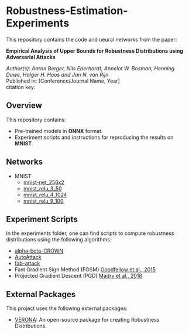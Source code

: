 # Robustness-Estimation-Experiments

This repository contains the code and neural networks from the paper: 

**Empirical Analysis of Upper Bounds for Robustness Distributions using Adversarial Attacks** 

*Author(s): Aaron Berger, Nils Eberhardt, Annelot W. Bosman, Henning Duwe, Holger H. Hoos and Jan N. van Rijn* \
Published in: [Conference/Journal Name, Year] \
citation key: 

## Overview
This repository contains:
- Pre-trained models in **ONNX** format.
- Experiment scripts and instructions for reproducing the results on **MNIST**.

## Networks
- MNIST
  - [mnist-net_256x2](networks/mnist_networks/mnist-net_256x2.onnx)
  - [mnist_relu_3_50](networks/mnist_networks/mnist_relu_3_50.onnx)
  - [mnist_relu_4_1024](networks/mnist_networks/mnist_relu_4_1024.onnx)
  - [mnist_relu_9_100](networks/mnist_networks/mnist_relu_9_100.onnx)
 
## Experiment Scripts
In the experiments folder, one can find scripts to compute robustness distributions using the following algorithms:
- [alpha-beta-CROWN](https://github.com/Verified-Intelligence/alpha-beta-CROWN)
- [AutoAttack](https://github.com/fra31/auto-attack)
- [fab-attack](https://github.com/fra31/fab-attack)
- Fast Gradient Sign Method (FGSM) [Goodfellow et al., 2015](https://arxiv.org/abs/1412.6572)
- Projected Gradient Descent (PGD) [Madry et al., 2018](https://arxiv.org/abs/1706.06083)


## External Packages
This project uses the following external packages:
- [VERONA](https://github.com/ADA-research/VERONA): An open-source package for creating Robustness Distributions.
